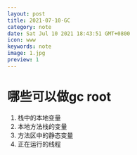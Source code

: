 ```yaml
---
layout: post
title: 2021-07-10-GC
category: note
date: Sat Jul 10 2021 18:43:51 GMT+0800
icon: www
keywords: note
image: 1.jpg
preview: 1
---
```

# 哪些可以做gc root
1. 栈中的本地变量
2. 本地方法栈的变量
3. 方法区中的静态变量
4. 正在运行的线程